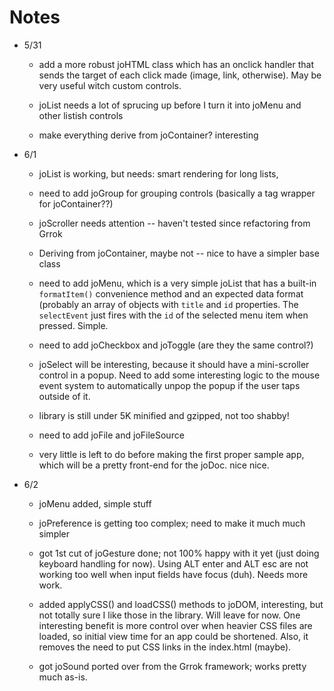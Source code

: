 
Notes
=====

- 5/31
	- add a more robust joHTML class which has an onclick handler that sends
	  the target of each click made (image, link, otherwise). May be very
	  useful witch custom controls.

	- joList needs a lot of sprucing up before I turn it into joMenu and other
	  listish controls
	
	- make everything derive from joContainer? interesting
	
- 6/1
	- joList is working, but needs: smart rendering for long lists, 

	- need to add joGroup for grouping controls (basically a tag wrapper for
	  joContainer??)

	- joScroller needs attention -- haven't tested since refactoring from Grrok

	- Deriving from joContainer, maybe not -- nice to have a simpler base class
	
	- need to add joMenu, which is a very simple joList that has a built-in
	  `formatItem()` convenience method and an expected data format (probably
	  an array of objects with `title` and `id` properties. The `selectEvent`
	  just fires with the `id` of the selected menu item when pressed. Simple.
	
	- need to add joCheckbox and joToggle (are they the same control?)
	
	- joSelect will be interesting, because it should have a mini-scroller
	  control in a popup. Need to add some interesting logic to the mouse event
	  system to automatically unpop the popup if the user taps outside of it.

	- library is still under 5K minified and gzipped, not too shabby!
	
	- need to add joFile and joFileSource
	
	- very little is left to do before making the first proper sample app,
	  which will be a pretty front-end for the joDoc. nice nice.

- 6/2
	- joMenu added, simple stuff
	
	- joPreference is getting too complex; need to make it much much simpler
	
	- got 1st cut of joGesture done; not 100% happy with it yet (just doing
	  keyboard handling for now). Using ALT enter and ALT esc are not working
	  too well when input fields have focus (duh). Needs more work.
	
	- added applyCSS() and loadCSS() methods to joDOM, interesting, but not
	  totally sure I like those in the library. Will leave for now. One
	  interesting benefit is more control over when heavier CSS files are
	  loaded, so initial view time for an app could be shortened. Also, it
	  removes the need to put CSS links in the index.html (maybe).
	
	- got joSound ported over from the Grrok framework; works pretty much as-is.

